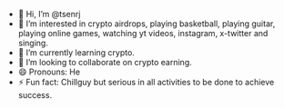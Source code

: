 - 👋 Hi, I’m @tsenrj
- 👀 I’m interested in crypto airdrops, playing basketball, playing guitar, playing online games, watching yt videos, instagram, x-twitter and singing.
- 🌱 I’m currently learning crypto.
- 💞️ I’m looking to collaborate on crypto earning.
- 😄 Pronouns: He
- ⚡ Fun fact: Chillguy but serious in all activities to be done to achieve success.

<!---
tsenrj/tsenrj is a ✨ special ✨ repository because its `README.md` (this file) appears on your GitHub profile.
You can click the Preview link to take a look at your changes.
--->
